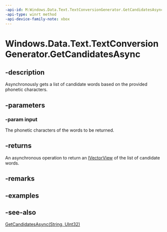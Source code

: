 ```yaml
---
-api-id: M:Windows.Data.Text.TextConversionGenerator.GetCandidatesAsync(System.String)
-api-type: winrt method
-api-device-family-note: xbox
---
```


<!-- Method syntax
public Windows.Foundation.IAsyncOperation<Windows.Foundation.Collections.IVectorView<string>> GetCandidatesAsync(System.String input)
-->

# Windows.Data.Text.TextConversionGenerator.GetCandidatesAsync

## -description
Asynchronously gets a list of candidate words based on the provided phonetic characters.

## -parameters
### -param input
The phonetic characters of the words to be returned.

## -returns
An asynchronous operation to return an [IVectorView](http://msdn.microsoft.com/library/644aa3d0-6f4d-406e-9adc-7f02fe575e90) of the list of candidate words.

## -remarks

## -examples

## -see-also
[GetCandidatesAsync(String, UInt32)](textconversiongenerator_getcandidatesasync_1185174467.md)